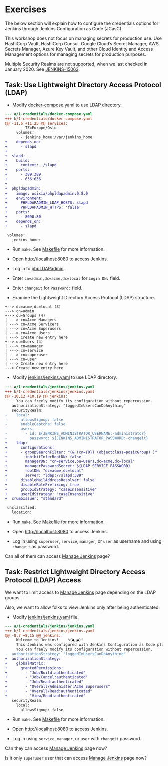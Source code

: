 # Exercises

The below section will explain how to configure the credentials options for Jenkins through Jenkins Configuration as Code (JCasC).

This workshop does not focus on managing secrets for production use. Use HashiCorp Vault, HashiCorp Consul, Google Cloud’s Secret Manager, AWS Secrets Manager, Azure Key Vault, and other Cloud Identity and Access Management options for managing secrets for production purposes.

Multiple Security Realms are not supported, when we last checked in January 2020. See [JENKINS-15063](https://issues.jenkins-ci.org/browse/JENKINS-15063).

## Task: Use Lightweight Directory Access Protocol (LDAP)

- Modify [docker-compose.yaml](docker-compose.yaml) to use LDAP directory.

```patch
--- a/1-credentials/docker-compose.yaml
+++ b/1-credentials/docker-compose.yaml
@@ -11,6 +11,25 @@ services:
       - TZ=Europe/Oslo
     volumes:
       - jenkins_home:/var/jenkins_home
+    depends_on:
+      - slapd
+
+  slapd:
+    build:
+      context: ./slapd
+    ports:
+      - 389:389
+      - 636:636
+
+  phpldapadmin:
+    image: osixia/phpldapadmin:0.8.0
+    environment:
+      PHPLDAPADMIN_LDAP_HOSTS: slapd
+      PHPLDAPADMIN_HTTPS: 'false'
+    ports:
+      - 8090:80
+    depends_on:
+      - slapd

 volumes:
   jenkins_home:
```

- Run `make`. See [Makefile](Makefile) for more information.

- Open [http://localhost:8080](http://localhost:8080) to access Jenkins.

- Log in to [phpLDAPadmin](http://localhost:8090/).

- Enter `cn=admin,dc=acme,dc=local` for `Login DN:` field.

- Enter `changeit` for `Password:` field.

- Examine the Lightweight Directory Access Protocol (LDAP) structure.

```text
+--> dc=acme,dc=local (3)
---> cn=admin
+--> ou=Groups (4)
| ---> cn=Acme Managers
| ---> cn=Acme Servicers
| ---> cn=Acme Superusers
| ---> cn=Acme Users
| ---> Create new entry here
+--> ou=Users (4)
| ---> cn=manager
| ---> cn=service
| ---> cn=superuser
| ---> cn=user
| ---> Create new entry here
---> Create new entry here
```

- Modify [jenkins/jenkins.yaml](jenkins/jenkins.yaml) to use LDAP directory.

```patch
--- a/1-credentials/jenkins/jenkins.yaml
+++ b/1-credentials/jenkins/jenkins.yaml
@@ -10,12 +10,19 @@ jenkins:
     You can freely modify its configuration without repercussion.
   authorizationStrategy: "loggedInUsersCanDoAnything"
   securityRealm:
-    local:
-      allowsSignup: false
-      enableCaptcha: false
-      users:
-        - id: ${JENKINS_ADMINISTRATOR_USERNAME:-administrator}
-          password: ${JENKINS_ADMINISTRATOR_PASSWORD:-changeit}
+    ldap:
+      configurations:
+      - groupSearchFilter: "(& (cn={0}) (objectclass=posixGroup) )"
+        inhibitInferRootDN: false
+        managerDN: "cn=service,ou=Users,dc=acme,dc=local"
+        managerPasswordSecret: ${LDAP_SERVICE_PASSWORD}
+        rootDN: "dc=acme,dc=local"
+        server: "ldap://slapd:389"
+      disableMailAddressResolver: false
+      disableRolePrefixing: true
+      groupIdStrategy: "caseInsensitive"
+      userIdStrategy: "caseInsensitive"
+  crumbIssuer: "standard"

 unclassified:
   location:
```

- Run `make`. See [Makefile](Makefile) for more information.

- Open [http://localhost:8080](http://localhost:8080) to access Jenkins.

- Log in using `superuser`, `service`, `manager`, or `user` as username and using `changeit` as password.

Can all of them can access [Manage Jenkins](http://localhost:8080/manage) page?

## Task: Restrict Lightweight Directory Access Protocol (LDAP) Access

We want to limit access to [Manage Jenkins](http://localhost:8080/manage) page depending on the LDAP groups.

Also, we want to allow folks to view Jenkins only after being authenticated.

- Modify [jenkins/jenkins.yaml](jenkins/jenkins.yaml) file.

```patch
--- a/1-credentials/jenkins/jenkins.yaml
+++ b/1-credentials/jenkins/jenkins.yaml
@@ -8,7 +8,15 @@ jenkins:
     Welcome to Jenkins!    ٩(◕‿◕)۶
     This Jenkins was configured with Jenkins Configuration as Code plugin.
     You can freely modify its configuration without repercussion.
-  authorizationStrategy: "loggedInUsersCanDoAnything"
+  authorizationStrategy:
+    globalMatrix:
+      grantedPermissions:
+        - "Job/Build:authenticated"
+        - "Job/Cancel:authenticated"
+        - "Job/Read:authenticated"
+        - "Overall/Administer:Acme Superusers"
+        - "Overall/Read:authenticated"
+        - "View/Read:authenticated"
   securityRealm:
     local:
       allowsSignup: false
```

- Run `make`. See [Makefile](Makefile) for more information.

- Open [http://localhost:8080](http://localhost:8080) to access Jenkins.

- Log in using `service`, `manager`, or `user` with `changeit` password.

Can they can access [Manage Jenkins](http://localhost:8080/manage) page now?

Is it only `superuser` user that can access [Manage Jenkins](http://localhost:8080/manage) page now?
